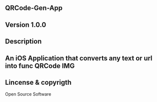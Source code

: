 ## QRCode-Gen-App 

**Version 1.0.0**
---
## Description 

An iOS Application that converts any text or url into func QRCode IMG 
--- 
## Lincense & copyrigth 

Open Source Software

